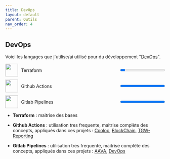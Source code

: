```yaml
---
title: DevOps
layout: default
parent: Outils
nav_order: 4
---
```


## DevOps

Voici les langages que j'utilise/ai utilisé pour du développement "[DevOps](https://fr.wikipedia.org/wiki/Devops)".

<div style="display:flex;align-items:center;margin-bottom:10px;">
  <img src="https://cdn.freelogovectors.net/wp-content/uploads/2022/01/terra-form-logo-freelogovectors.net_.png" width="40" height="40" style="margin-right:10px;">
  <span style="flex:1;">Terraform</span>
  <progress value="10" max="100"></progress>
</div>

<div style="display:flex;align-items:center;margin-bottom:10px;">
  <img src="https://encrypted-tbn0.gstatic.com/images?q=tbn:ANd9GcR9nNZVxrqmSMQnNMDKHdTkNFOxPkYUA0HZUA&s" width="40" height="40" style="margin-right:10px;">
  <span style="flex:1;">Github Actions</span>
  <progress value="100" max="100"></progress>
</div>

<div style="display:flex;align-items:center;margin-bottom:10px;">
  <img src="https://www.svgrepo.com/show/373625/gitlab.svg" width="40" height="40" style="margin-right:10px;">
  <span style="flex:1;">Gitlab Pipelines</span>
  <progress value="100" max="100"></progress>
</div>

- **Terraform** : maitrise des bases

- **Github Actions** : utilisation tres frequente, maitrise complète des concepts, appliqués dans ces projets : [Cooloc](lien), [BlockChain](lien), [TGW-Reporting](lien)

- **Gitlab Pipelines** : utilisation tres frequente, maitrise complète des concepts, appliqués dans ces projets : [AAVA](lien), [DevOps](lien)

